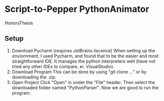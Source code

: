 # Script-to-Pepper PythonAnimator

HonorsThesis

## Setup

1. Download Pycharm (requires JetBrains liscence)
When setting up the enviornment, I used Pycharm, and found that to be the easier and most straightforward IDE. It manages the python interpreters well (have not tried any other IDEs to compare, ei. VisualStudio).
2. Download Program
This can be done by using "git clone ..." or by downloading the .zip.
3. Open Project
Click "Open" in under the "File" header. Then select the downloaded folder named "PythonParser". Now we are good to run the program.
